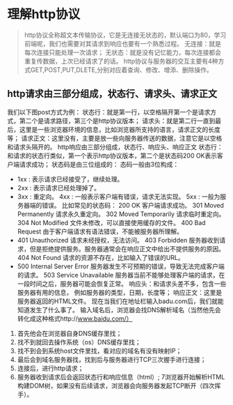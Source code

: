 # 理解http协议

>  http协议全称超文本传输协议，它是无连接无状态的，默认端口为80，学习前端呢，我们也需要对其请求到响应也要有一个熟悉过程。 无连接：就是每次连接只能处理一次请求； 无状态：就是没有记忆能力，每次连接都会重复传数据，上次已经请求了的话。 http协议与服务器的交互主要有4种方式GET,POST,PUT,DLETE,分别对应着查询、修改、增添、删除操作。

<!--more-->

 ## http请求由三部分组成，状态行、请求头、请求正文 
 我们以下图post方式为例： 
 状态行：就是第一行，以空格隔开第一个是请求方式，第二个是请求路径，第三个是http协议版本； 请求头：就是第二行一直到最后，这里是一些浏览器环境的信息，比如浏览器所支持的语言，请求正文的长度等； 请求正文：这里没有，主要是放一些向服务器传送的数据，注意它是以空格和请求头隔开的。 http响应由三部分组成，状态行、响应头、响应正文
状态行：和请求的状态行类似，第一个表示http协议版本，第二个是状态码200 OK表示客户端请求成功； 状态码是由三位组成的： 态码一般由3位构成：
  * 1xx : 表示请求已经接受了，继续处理。 
  * 2xx : 表示请求已经处理掉了。
  *  3xx : 重定向。 4xx : 一般表示客户端有错误，请求无法实现。 5xx : 一般为服务器端的错误。 比如常见的状态码：
    200 OK 客户端请求成功。 301 Moved Permanently 请求永久重定向。 
    302 Moved Temporarily 请求临时重定向。 304 Not Modified 文件未修改，可以直接使用缓存的文件。 400 Bad Request 由于客户端请求有语法错误，不能被服务器所理解。 
  * 401 Unauthorized 请求未经授权，无法访问。 403 Forbidden 服务器收到请求，但是拒绝提供服务。服务器通常会在响应正文中给出不提供服务的原因。
    404 Not Found 请求的资源不存在，比如输入了错误的URL。 
  * 500 Internal Server Error 服务器发生不可预期的错误，导致无法完成客户端的请求。 
   503 Service Unavailable 服务器当前不能够处理客户端的请求，在一段时间之后，服务器可能会恢复正常。 响应头：和请求头差不多，包含一些服务器有用的信息，
   例如服务器的类型，日期，长度等； 响应正文：这里是服务器返回的HTML文件。 现在当我们在地址栏输入badu.com后，我们就能知道发生了什么事了。 输入域名后，浏览器会找DNS解析域名（当然他先会转化成这种格式http://www.baidu.com/） 
   1. 首先他会在浏览器自身DNS缓存里找； 
   2. 找不到就回去操作系统（os）DNS缓存里找； 
   3. 找不到会到系统host文件里找，看对应的域名有没有映射IP；
   4. 最后会到域名服务器找，找到后与服务器进行TCP三次握手进行连接； 
   5. 连接后，进行http请求；
   6. 服务器收到请求后会返回状态行和响应信息（html）; 7浏览器开始解析HTML构建DOM树，如果没有后续请求，浏览器会向服务器发起TCP断开（四次挥手）。

